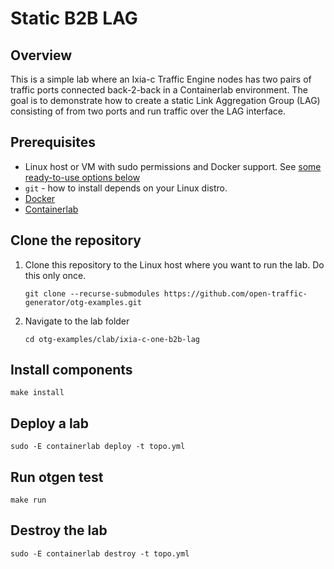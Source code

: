 # Static B2B LAG

## Overview
This is a simple lab where an Ixia-c Traffic Engine nodes has two pairs of traffic ports connected back-2-back in a Containerlab environment. The goal is to demonstrate how to create a static Link Aggregation Group (LAG) consisting of from two ports and run traffic over the LAG interface.

## Prerequisites

* Linux host or VM with sudo permissions and Docker support. See [some ready-to-use options below](#options-for-linux-vm-deployment-for-containerlab)
* `git` - how to install depends on your Linux distro.
* [Docker](https://docs.docker.com/engine/install/)
* [Containerlab](https://containerlab.dev/install/)

## Clone the repository

1. Clone this repository to the Linux host where you want to run the lab. Do this only once.

    ```Shell
    git clone --recurse-submodules https://github.com/open-traffic-generator/otg-examples.git
    ```

2. Navigate to the lab folder

    ```Shell
    cd otg-examples/clab/ixia-c-one-b2b-lag
    ```

## Install components

```Shell
make install
```

## Deploy a lab

```Shell
sudo -E containerlab deploy -t topo.yml
```

## Run otgen test

```Shell
make run
```

## Destroy the lab

```Shell
sudo -E containerlab destroy -t topo.yml
```
